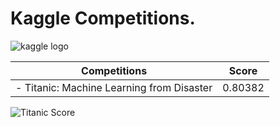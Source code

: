 # Kaggle Competitions.

![kaggle logo]("Images/kaggle.png")

| Competitions  | Score |
| ------------- | ------------- |
| - Titanic: Machine Learning from Disaster  | 0.80382  |

![Titanic Score]("Images"/Titanic_score.png)
